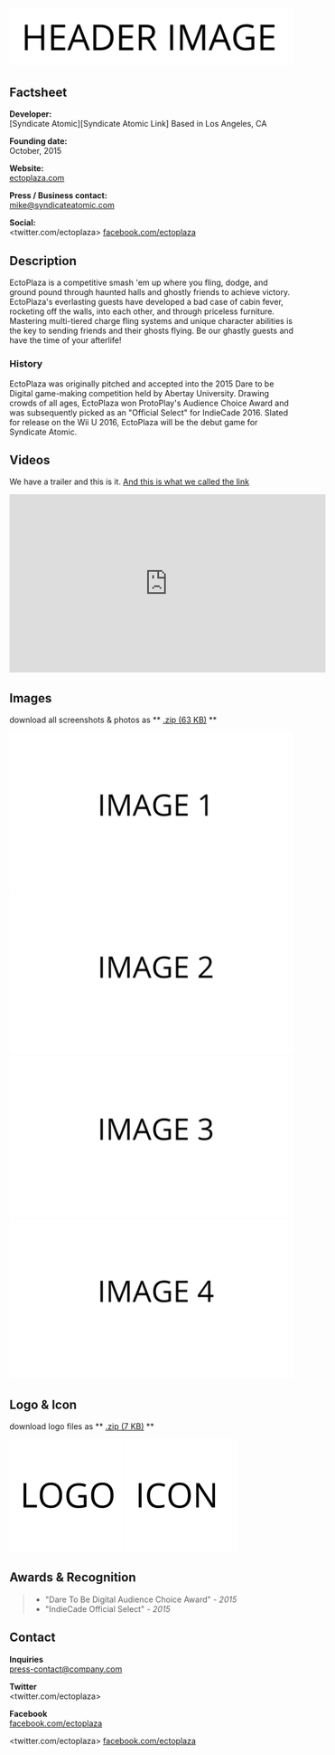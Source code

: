 # ![EctoPlaza](assets/images/header.png)

## Factsheet

**Developer:**  
[Syndicate Atomic][Syndicate Atomic Link]
Based in Los Angeles, CA

**Founding date:**  
October, 2015

**Website:**  
[ectoplaza.com][homepage]

**Press / Business contact:**  
[mike@syndicateatomic.com][contact]

**Social:**  
<twitter.com/ectoplaza>
[facebook.com/ectoplaza](https://facebook.com/ectoplaza)  

## Description

EctoPlaza is a competitive smash 'em up where you fling, dodge, and ground pound through haunted halls and ghostly friends to achieve victory. EctoPlaza's everlasting guests have developed a bad case of cabin fever, rocketing off the walls, into each other, and through priceless furniture. Mastering multi-tiered charge fling systems and unique character abilities is the key to sending friends and their ghosts flying. Be our ghastly guests and have the time of your afterlife!

### History

EctoPlaza was originally pitched and accepted into the 2015 Dare to be Digital game-making competition held by Abertay University. Drawing crowds of all ages, EctoPlaza won ProtoPlay's Audience Choice Award and was subsequently picked as an "Official Select" for IndieCade 2016. Slated for release on the Wii U 2016, EctoPlaza will be the debut game for Syndicate Atomic.

## Videos

We have a trailer and this is it. [And this is what we called the link](https://www.youtube.com/watch?v=bNQkIfzK4Uw "EctoPlaza Test Trailer")  

<iframe width="560" height="315" src="https://www.youtube.com/embed/bNQkIfzK4Uw" frameborder="0" allowfullscreen></iframe>

## Images

download all screenshots & photos as ** [.zip (63 KB)](assets/images/images.zip "Images zip") **

[![image_01_name](assets/images/image_01.png)](assets/images/image_01.png)
[![image_02_name](assets/images/image_02.png)](assets/images/image_02.png)
[![image_03_name](assets/images/image_03.png)](assets/images/image_03.png)
[![image_04_name](assets/images/image_04.png)](assets/images/image_04.png)

## Logo & Icon

download logo files as ** [.zip (7 KB)]( assets/images/logo.zip "Logo & Icon zip") **

[![logo](assets/images/logo.png)](assets/images/logo.png "Logo")
[![icon](assets/images/icon.png)](assets/images/icon.png "Icon")

## Awards & Recognition

> * "Dare To Be Digital Audience Choice Award" - *2015*
> * "IndieCade Official Select" - *2015*


## Contact

**Inquiries**  
[press-contact@company.com][contact]

**Twitter**  
<twitter.com/ectoplaza>

**Facebook**  
[facebook.com/ectoplaza](https://facebook.com/ectoplaza)  

<!--- =====================================================================  -->
<!--- Referenced links -->

[homepage]: http://ectoplaza.com "Company Name"

[contact]: mailto:mike@syndicateatomic.com

<!--- Social -->

<twitter.com/ectoplaza>
[facebook.com/ectoplaza](https://facebook.com/ectoplaza)
